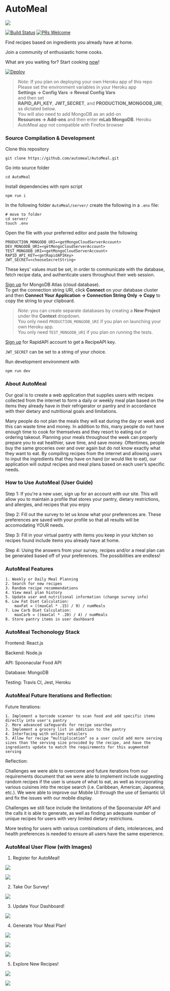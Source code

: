 # AutoMeal

![](./img/logo.jpg)

[![Build Status](https://travis-ci.com/automeal/AutoMeal.svg?branch=master)](https://travis-ci.com/automeal/AutoMeal)
[![PRs Welcome](https://img.shields.io/badge/PRs-welcome-brightgreen.svg?style=flat-square)](http://makeapullrequest.com)

Find recipes based on ingredients you already have at home.

Join a community of enthusiastic home cooks.

What are you waiting for? Start cooking [now](https://automeal.herokuapp.com)!

[![Deploy](https://www.herokucdn.com/deploy/button.svg)](https://heroku.com/deploy)

> _Note_: If you plan on deploying your own Heroku app of this repo  
> Please set the environment variables in your Heroku app  
> **Settings -> Config Vars -> Reveal Config Vars**  
> and then set  
> **RAPID_API_KEY**, **JWT_SECRET**, and **PRODUCTION_MONGODB_URI**, as dictated below.  
> You will also need to add MongoDB as an add-on  
> **Resources -> Add-ons** and then enter **mLab MongoDB**.
> Heroku AutoMeal app not compatible with Firefox browser

### Source Compilation & Development

Clone this repository

```
git clone https://github.com/automeal/AutoMeal.git
```

Go into source folder

```
cd AutoMeal
```

Install dependencies with npm script

```
npm run i
```

In the following folder `AutoMeal/server/` create the following in a `.env` file:

```
# move to folder
cd server/
touch .env
```

Open the file with your preferred editor and paste the following

```
PRODUCTION_MONGODB_URI=<getMongoCloudServerAccount>
DEV_MONGODB_URI=<getMongoCloudServerAccount>
TEST_MONGODB_URI=<getMongoCloudServerAccount>
RAPID_API_KEY=<getRapidAPIKey>
JWT_SECRET=<chooseSecretString>
```

These keys' values must be set, in order to communicate with the database, fetch recipe data, and authenticate users throughout their web session.

[Sign up](https://www.mongodb.com/cloud/atlas) for MongoDB Atlas (cloud database).  
To get the connection string URI, click **Connect** on your database cluster and then **Connect Your Application -> Connection String Only -> Copy** to copy the string to your clipboard.

> _Note:_ you can create separate databases by creating a **New Project** under the **Context** dropdown.  
> You only need `PRODUCTION_MONGODB_URI` if you plan on launching your own Heroku app.  
> You only need `TEST_MONGODB_URI` if you plan on running the tests.

[Sign up](https://rapidapi.com/spoonacular/api/recipe-food-nutrition) for RapidAPI account to get a RecipeAPI key.

`JWT_SECRET` can be set to a string of your choice.

Run development environment with

```
npm run dev
```

### About AutoMeal

Our goal is to create a web application that supplies users with recipes collected from the internet to form a daily or weekly meal plan based on the items they already have in their refrigerator or pantry and in accordance with their dietary and nutritional goals and limitations.

Many people do not plan the meals they will eat during the day or week and this can waste time and money. In addition to this, many people do not have enough time to cook for themselves and they resort to eating out or ordering takeout. Planning your meals throughout the week can properly prepare you to eat healthier, save time, and save money. Oftentimes, people buy the same groceries over and over again but do not know exactly what they want to eat. By compiling recipes from the internet and allowing users to input the ingredients that they have on hand (or would like to eat), our application will output recipes and meal plans based on each user’s specific needs.

### How to Use AutoMeal (User Guide)

Step 1:
If you're a new user, sign up for an account with our site. This will allow you to maintain a profile that stores your pantry, dietary restrictions, and allergies, and recipes that you enjoy

Step 2:
Fill out the survey to let us know what your preferences are. These preferences are saved with your profile so that all results will be accomodating YOUR needs.

Step 3:
Fill in your virtual pantry with items you keep in your kitchen so recipes found include items you already have at home.

Step 4:
Using the answers from your survey, recipes and/or a meal plan can be generated based off of your preferences. The possibilities are endless!

### AutoMeal Features

    1. Weekly or Daily Meal Planning
    2. Search for new recipes
    3. Random recipe recommendations
    4. View meal plan history
    5. Update user and nutritional information (change survey info)
    6. Low Fat Diet Calculation:
        maxFat = ((maxCal * .15) / 9) / numMeals
    7. Low Carb Diet Calculation:
        maxCarb = ((maxCal * .20) / 4) / numMeals
    8. Store pantry items in user dashboard

### AutoMeal Techonology Stack

Frontend: React.js

Backend: Node.js

API: Spoonacular Food API

Database: MongoDB

Testing: Travis CI, Jest, Heroku

### AutoMeal Future Iterations and Reflection:

Future Iterations:

    1. Implement a barcode scanner to scan food and add specific items directly into user's pantry
    2. More advanced safeguards for recipe searches
    3. Implement a grocery list in addition to the pantry
    4. Interfacing with online retailers
    5. Allow for recipe “multiplication” so a user could add more serving sizes than the serving size provided by the recipe, and have the ingredients update to match the requirements for this augmented serving

Reflection:
  
Challenges we were able to overcome and future iterations from our requirements document that we were able to implement include suggesting random recipes if the user is unsure of what to eat, as well as incorporating various cuisines into the recipe search (i.e. Caribbean, American, Japanese, etc.). We were able to improve our Mobile UI through the use of Semantic UI and fix the issues with our mobile display.

Challenges we still face include the limitations of the Spoonacular API and the calls it is able to generate, as well as finding an adequate number of unique recipes for users with very limited dietary restrictions.
  
More testing for users with various combinations of diets, intolerances, and health preferences is needed to ensure all users have the same experience.

### AutoMeal User Flow (with Images)

1. Register for AutoMeal!

![](./img/LandingPage.png)

![](./img/RegisterPage.png)

2. Take Our Survey!

![](./img/Survey.png)

3. Update Your Dashboard!

![](./img/Dashboard.png)

4. Generate Your Meal Plan!

![](./img/MealPlanLanding.png)

![](./img/MealPlan.png)

![](./img/MealPlanHistory.png)

5. Explore New Recipes!

![](./img/RecipeSearch.png)

![](./img/Recommendations.png)

